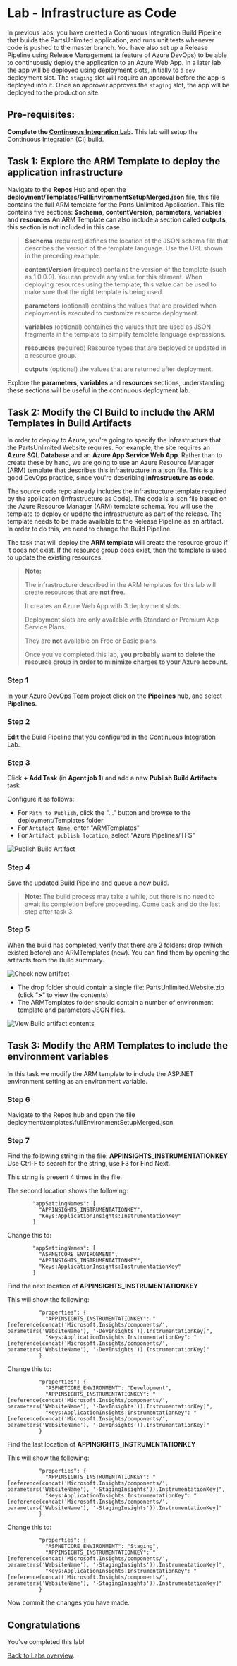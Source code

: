 # Lab - Infrastructure as Code

In previous labs, you have created a Continuous Integration Build Pipeline that builds the PartsUnlimited application, and runs unit tests whenever code is pushed to the master branch. You have also set up a Release Pipeline using Release Management (a feature of Azure DevOps)
to be able to continuously deploy the application to an Azure Web App. In a later lab the app will be deployed using deployment slots, initially to a `dev` deployment slot. 
The `staging` slot will require an approval before the app is deployed into it. 
Once an approver approves the `staging` slot, the app will be deployed to the production site.

## Pre-requisites:

**Complete the [Continuous Integration Lab](../Continuous_Integration/LabDescription.md).**
This lab will setup the Continuous Integration (CI) build.

## Task 1: Explore the ARM Template to deploy the application infrastructure

Navigate to the **Repos** Hub and open the **deployment/Templates/FullEnvironmentSetupMerged.json** file, this file contains the full ARM template for the Parts Unlimited Application.
This file contains five sections: **$schema**, **contentVersion**, **parameters**, **variables** and **resources**
An ARM Template can also include a section called **outputs**, this section is not included in this case.

> **$schema** (required) defines the location of the JSON schema file that describes the version of the template language. Use the URL shown in the preceding example.
>
> **contentVersion** (required) contains the version of the template (such as 1.0.0.0). You can provide any value for this element. When deploying resources using the template, this value can be used to make sure that the right template is being used.
>
> **parameters** (optional) contains the values that are provided when deployment is executed to customize resource deployment.
>
> **variables** (optional) containes the values that are used as JSON fragments in the template to simplify template language expressions.
>
> **resources** (required) Resource types that are deployed or updated in a resource group.
>
> **outputs** (optional) the values that are returned after deployment.

Explore the **parameters**, **variables** and **resources** sections, understanding these sections will be useful in the continuous deployment lab.

## Task 2: Modify the CI Build to include the ARM Templates in Build Artifacts

In order to deploy to Azure, you're going to specify the infrastructure that the PartsUnlimited Website requires.
For example, the site requires an **Azure SQL Database** and an **Azure App Service Web App**.
Rather than to create these by hand, we are going to use an Azure Resource Manager (ARM) template that describes this infrastructure in a json file.
This is a good DevOps practice, since you're describing **infrastructure as code**.

The source code repo already includes the infrastructure template required by the application (Infrastructure as Code). 
The code is a json file based on the Azure Resource Manager (ARM) template schema. 
You will use the template to deploy or update the infrastructure as part of the release. The template needs to be made available to the Release Pipeline as an artifact. In order to do this, we need to change the Build Pipeline.

The task that will deploy the **ARM template** will create the resource group if it does not exist. If the resource group does exist, then the template is used to update the existing resources.

> **Note:**
>
> The infrastructure described in the ARM templates for this lab will create resources that are **not free**.
>
> It creates an Azure Web App with 3 deployment slots.
>
> Deployment slots are only available with Standard or Premium App Service Plans. 
>
> They are **not** available on Free or Basic plans.
>
> Once you've completed this lab, **you probably want to delete the resource group in order to minimize charges to your Azure account.**

### Step 1

In your Azure DevOps Team project click on the **Pipelines** hub, and select **Pipelines**.

### Step 2

**Edit** the Build Pipeline that you configured in the Continuous Integration Lab.

### Step 3

Click **+ Add Task** (in **Agent job 1**) and add a new **Publish Build Artifacts** task

Configure it as follows:

* For `Path to Publish`, click the "..." button and browse to the deployment/Templates folder
* For `Artifact Name`, enter "ARMTemplates"
* For `Artifact publish location`, select "Azure Pipelines/TFS"

![Publish Build Artifact](media/49.png)

### Step 4

Save the updated Build Pipeline and queue a new build.

> **Note:**
>The build process may take a while, but there is no need to await its completion before proceeding. Come back and do the last step after task 3.

### Step 5

When the build has completed, verify that there are 2 folders: drop (which existed before) and ARMTemplates (new). You can find them by opening the artifacts from the Build summary.

![Check new artifact](media/55.png)

* The drop folder should contain a single file: PartsUnlimited.Website.zip (click "**>**" to view the contents)
* The ARMTemplates folder should contain a number of environment template and parameters JSON files.

![View Build artifact contents](<media/ViewBuildArtifactContents.png>)

## Task 3: Modify the ARM Templates to include the environment variables

In this task we modify the ARM template to include the ASP.NET environment setting as an environment variable.

### Step 6

Navigate to the Repos hub and open the file deployment\templates\fullEnvironmentSetupMerged.json

### Step 7

Find the following string in the file: **APPINSIGHTS_INSTRUMENTATIONKEY**
Use Ctrl-F to search for the string, use F3 for Find Next.

This string is present 4 times in the file.

The second location shows the following:

            "appSettingNames": [
              "APPINSIGHTS_INSTRUMENTATIONKEY",
              "Keys:ApplicationInsights:InstrumentationKey"
            ]

Change this to:

            "appSettingNames": [
              "ASPNETCORE_ENVIRONMENT",
              "APPINSIGHTS_INSTRUMENTATIONKEY",
              "Keys:ApplicationInsights:InstrumentationKey"
            ]

Find the next location of **APPINSIGHTS_INSTRUMENTATIONKEY**

This will show the following:

              "properties": {
                "APPINSIGHTS_INSTRUMENTATIONKEY": "[reference(concat('Microsoft.Insights/components/', parameters('WebsiteName'), '-DevInsights')).InstrumentationKey]",
                "Keys:ApplicationInsights:InstrumentationKey": "[reference(concat('Microsoft.Insights/components/', parameters('WebsiteName'), '-DevInsights')).InstrumentationKey]"
              }

Change this to:

              "properties": {
                "ASPNETCORE_ENVIRONMENT": "Development",
                "APPINSIGHTS_INSTRUMENTATIONKEY": "[reference(concat('Microsoft.Insights/components/', parameters('WebsiteName'), '-DevInsights')).InstrumentationKey]",
                "Keys:ApplicationInsights:InstrumentationKey": "[reference(concat('Microsoft.Insights/components/', parameters('WebsiteName'), '-DevInsights')).InstrumentationKey]"
              }

Find the last location of **APPINSIGHTS_INSTRUMENTATIONKEY**

This will show the following:

              "properties": {
                "APPINSIGHTS_INSTRUMENTATIONKEY": "[reference(concat('Microsoft.Insights/components/', parameters('WebsiteName'), '-StagingInsights')).InstrumentationKey]",
                "Keys:ApplicationInsights:InstrumentationKey": "[reference(concat('Microsoft.Insights/components/', parameters('WebsiteName'), '-StagingInsights')).InstrumentationKey]"
              }

Change this to:

              "properties": {
                "ASPNETCORE_ENVIRONMENT": "Staging",
                "APPINSIGHTS_INSTRUMENTATIONKEY": "[reference(concat('Microsoft.Insights/components/', parameters('WebsiteName'), '-StagingInsights')).InstrumentationKey]",
                "Keys:ApplicationInsights:InstrumentationKey": "[reference(concat('Microsoft.Insights/components/', parameters('WebsiteName'), '-StagingInsights')).InstrumentationKey]"
              }

Now commit the changes you have made.

## Congratulations

You've completed this lab!

[Back to Labs overview](../../Readme.md).
